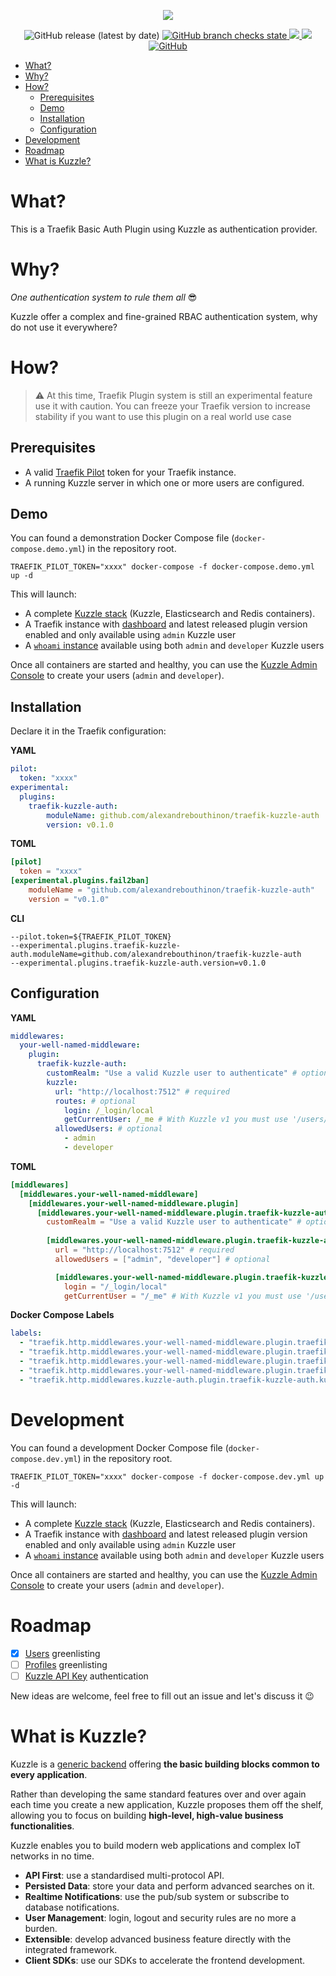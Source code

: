 <p align="center">
  <img src="https://user-images.githubusercontent.com/7868838/103894440-3a45f080-50ef-11eb-86a0-336682af6147.png"/>
</p>
<p align="center">
    <img alt="GitHub release (latest by date)" src="https://img.shields.io/github/v/release/alexandrebouthinon/traefik-kuzzle-auth">
    <a href="https://github.com/alexandrebouthinon/traefik-kuzzle-auth/actions?query=branch%3Amaster">
        <img alt="GitHub branch checks state" src="https://img.shields.io/github/checks-status/alexandrebouthinon/traefik-kuzzle-auth/master">
    </a>
    <a href="https://codecov.io/gh/alexandrebouthinon/traefik-kuzzle-auth">
        <img src="https://codecov.io/gh/alexandrebouthinon/traefik-kuzzle-auth/branch/master/graph/badge.svg?token=YZ8WADNYRH"/>
    </a>
    <a href="https://goreportcard.com/report/github.com/alexandrebouthinon/traefik-kuzzle-auth">
        <img src="https://goreportcard.com/badge/github.com/alexandrebouthinon/traefik-kuzzle-auth"/>
    </a>
    <a href="https://github.com/alexandrebouthinon/traefik-kuzzle-auth/blob/master/LICENSE">
        <img alt="GitHub" src="https://img.shields.io/github/license/alexandrebouthinon/traefik-kuzzle-auth">
    </a>
</p>

<!-- TOC -->

- [What?](#what)
- [Why?](#why)
- [How?](#how)
  - [Prerequisites](#prerequisites)
  - [Demo](#demo)
  - [Installation](#installation)
  - [Configuration](#configuration)
- [Development](#development)
- [Roadmap](#roadmap)
- [What is Kuzzle?](#what-is-kuzzle)

<!-- /TOC -->

# What?
This is a Traefik Basic Auth Plugin using Kuzzle as authentication provider.

# Why?

*One authentication system to rule them all* :sunglasses:

Kuzzle offer a complex and fine-grained RBAC authentication system, why do not use it everywhere? 


# How?
> :warning: At this time, Traefik Plugin system is still an experimental feature use it with caution. You can freeze your Traefik version to increase stability if you want to use this plugin on a real world use case

## Prerequisites

* A valid [Traefik Pilot](https://pilot.traefik.io) token for your Traefik instance.
* A running Kuzzle server in which one or more users are configured.


## Demo
You can found a demonstration Docker Compose file (`docker-compose.demo.yml`) in the repository root. 

```shell
TRAEFIK_PILOT_TOKEN="xxxx" docker-compose -f docker-compose.demo.yml up -d
```
This will launch:
* A complete [Kuzzle stack](http://localhost:7512) (Kuzzle, Elasticsearch and Redis containers).
* A Traefik instance with [dashboard](http://traefik.localhost) and latest released plugin version enabled and only available using `admin` Kuzzle user
* A [`whoami` instance](http://whoami.localhost) available using both `admin` and `developer` Kuzzle users

Once all containers are started and healthy, you can use the [Kuzzle Admin Console](https://next-console.kuzzle.io) to create your users (`admin` and `developer`).

## Installation
Declare it in the Traefik configuration:

**YAML**
```yaml
pilot:
  token: "xxxx"
experimental:
  plugins:
    traefik-kuzzle-auth:
        moduleName: github.com/alexandrebouthinon/traefik-kuzzle-auth
        version: v0.1.0
```

**TOML**
```toml
[pilot]
  token = "xxxx"
[experimental.plugins.fail2ban]
    moduleName = "github.com/alexandrebouthinon/traefik-kuzzle-auth"
    version = "v0.1.0"
```

**CLI**
```shell
--pilot.token=${TRAEFIK_PILOT_TOKEN}
--experimental.plugins.traefik-kuzzle-auth.moduleName=github.com/alexandrebouthinon/traefik-kuzzle-auth
--experimental.plugins.traefik-kuzzle-auth.version=v0.1.0
```

## Configuration

**YAML**
```yaml
middlewares:
  your-well-named-middleware:
    plugin:
      traefik-kuzzle-auth:
        customRealm: "Use a valid Kuzzle user to authenticate" # optional
        kuzzle:
          url: "http://localhost:7512" # required
          routes: # optional
            login: /_login/local
            getCurrentUser: /_me # With Kuzzle v1 you must use '/users/_me'
          allowedUsers: # optional
            - admin
            - developer
```

**TOML**
```toml
[middlewares]
  [middlewares.your-well-named-middleware]
    [middlewares.your-well-named-middleware.plugin]
      [middlewares.your-well-named-middleware.plugin.traefik-kuzzle-auth]
        customRealm = "Use a valid Kuzzle user to authenticate" # optional
        
        [middlewares.your-well-named-middleware.plugin.traefik-kuzzle-auth.kuzzle]
          url = "http://localhost:7512" # required
          allowedUsers = ["admin", "developer"] # optional

          [middlewares.your-well-named-middleware.plugin.traefik-kuzzle-auth.kuzzle.routes] # optional
            login = "/_login/local"
            getCurrentUser = "/_me" # With Kuzzle v1 you must use '/users/_me'

```

**Docker Compose Labels**
```yaml
labels:
  - "traefik.http.middlewares.your-well-named-middleware.plugin.traefik-kuzzle-auth.customRealm=Use a valid Kuzzle user to authenticate" # optional
  - "traefik.http.middlewares.your-well-named-middleware.plugin.traefik-kuzzle-auth.kuzzle.url=http://kuzzle:7512" # required
  - "traefik.http.middlewares.your-well-named-middleware.plugin.traefik-kuzzle-auth.kuzzle.routes.login=/_login/local" # optional
  - "traefik.http.middlewares.your-well-named-middleware.plugin.traefik-kuzzle-auth.kuzzle.routes.getCurrentUser=/_me" # With Kuzzle v1 you must use '/users/_me' (optional)
  - "traefik.http.middlewares.kuzzle-auth.plugin.traefik-kuzzle-auth.kuzzle.allowedUsers=admin,developer" # optional
```

# Development
You can found a development Docker Compose file (`docker-compose.dev.yml`) in the repository root. 

```shell
TRAEFIK_PILOT_TOKEN="xxxx" docker-compose -f docker-compose.dev.yml up -d
```
This will launch:
* A complete [Kuzzle stack](http://localhost:7512) (Kuzzle, Elasticsearch and Redis containers).
* A Traefik instance with [dashboard](http://traefik.localhost) and latest released plugin version enabled and only available using `admin` Kuzzle user
* A [`whoami` instance](http://whoami.localhost) available using both `admin` and `developer` Kuzzle users

Once all containers are started and healthy, you can use the [Kuzzle Admin Console](https://next-console.kuzzle.io) to create your users (`admin` and `developer`).

# Roadmap

- [x] [Users](https://docs.kuzzle.io/core/2/guides/main-concepts/permissions/#users) greenlisting
- [ ] [Profiles](https://docs.kuzzle.io/core/2/guides/main-concepts/permissions/#profiles) greenlisting
- [ ] [Kuzzle API Key](https://docs.kuzzle.io/core/2/guides/advanced/api-keys/) authentication

New ideas are welcome, feel free to fill out an issue and let's discuss it :wink:

# What is Kuzzle?

Kuzzle is a [generic backend](https://docs.kuzzle.io/core/2/guides/introduction/general-purpose-backend/) offering **the basic building blocks common to every application**.

Rather than developing the same standard features over and over again each time you create a new application, Kuzzle proposes them off the shelf, allowing you to focus on building **high-level, high-value business functionalities**.

Kuzzle enables you to build modern web applications and complex IoT networks in no time.

* **API First**: use a standardised multi-protocol API.
* **Persisted Data**: store your data and perform advanced searches on it.
* **Realtime Notifications**: use the pub/sub system or subscribe to database notifications.
* **User Management**: login, logout and security rules are no more a burden.
* **Extensible**: develop advanced business feature directly with the integrated framework.
* **Client SDKs**: use our SDKs to accelerate the frontend development.


